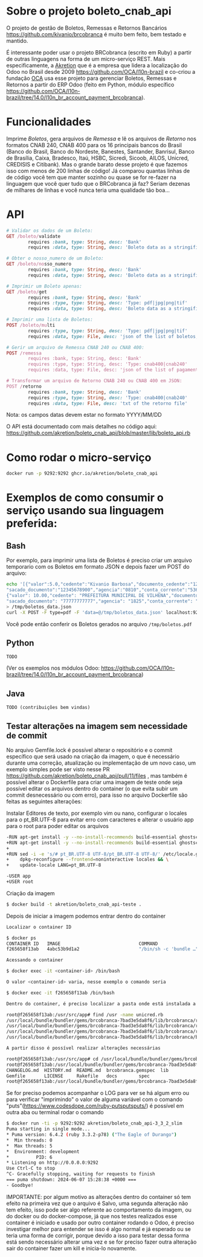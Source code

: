 # Sobre o projeto boleto_cnab_api


O projeto de gestão de Boletos, Remessas e Retornos Bancários https://github.com/kivanio/brcobranca é muito bem feito, bem testado e mantido.

É interessante poder usar o projeto BRCobranca (escrito em Ruby) a partir de outras linguagens na forma de um micro-serviço REST.
Mais especificamente, a [Akretion](http://www.akretion.com) que é a empresa que lidera a localização do Odoo no Brasil desde 2009 https://github.com/OCA/l10n-brazil e co-criou a fundação [OCA](https://odoo-community.org/) usa esse projeto para gerenciar Boletos, Remessas e Retornos a partir do ERP Odoo (feito em Python, módulo específico https://github.com/OCA/l10n-brazil/tree/14.0/l10n_br_account_payment_brcobranca).

# Funcionalidades

Imprime *Boletos*, gera arquivos de *Remessa* e lê os arquivos de *Retorno* nos formatos CNAB 240, CNAB 400 para os 16 principais bancos do Brasil (Banco do Brasil, Banco do Nordeste, Banestes, Santander, Banrisul, Banco de Brasília, Caixa, Bradesco, Itaú, HSBC, Sicredi, Sicoob, AILOS, Unicred, CREDISIS e Citibank). Mas o grande barato desse projeto é que fazemos isso com menos de 200 linhas de código! Já comparou quantas linhas de de código você tem que manter sozinho ou quase se for re-fazer na linguagem que você quer tudo que o BRCobranca já faz? Seriam dezenas de milhares de linhas e você nunca teria uma qualidade tão boa...

# API

```ruby
# Validar os dados de um Boleto:
GET /boleto/validate
        requires :bank, type: String, desc: 'Bank'
        requires :data, type: String, desc: 'Boleto data as a stringified json'

# Obter o nosso_numero de um Boleto:
GET /boleto/nosso_numero
        requires :bank, type: String, desc: 'Bank'
        requires :data, type: String, desc: 'Boleto data as a stringified json'

# Imprimir um Boleto apenas:
GET /boleto/get
        requires :bank, type: String, desc: 'Bank'
        requires :type, type: String, desc: 'Type: pdf|jpg|png|tif'
        requires :data, type: String, desc: 'Boleto data as a stringified json'

# Imprimir uma lista de Boletos:
POST /boleto/multi
        requires :type, type: String, desc: 'Type: pdf|jpg|png|tif'
        requires :data, type: File, desc: 'json of the list of boletos, including the "bank" key'

# Gerir um arquivo de Remessa CNAB 240 ou CNAB 400:
POST /remessa
        requires :bank, type: String, desc: 'Bank'
        requires :type, type: String, desc: 'Type: cnab400|cnab240'
        requires :data, type: File, desc: 'json of the list of pagamentos'

# Transformar um arquivo de Retorno CNAB 240 ou CNAB 400 em JSON:
POST /retorno
        requires :bank, type: String, desc: 'Bank'
        requires :type, type: String, desc: 'Type: cnab400|cnab240'
        requires :data, type: File, desc: 'txt of the retorno file'
```

Nota: os campos datas devem estar no formato YYYY/MM/DD

O API está documentado com mais detalhes no código aqui: https://github.com/akretion/boleto_cnab_api/blob/master/lib/boleto_api.rb

# Como rodar o micro-serviço

```bash
docker run -p 9292:9292 ghcr.io/akretion/boleto_cnab_api
```

# Exemplos de como consumir o serviço usando sua linguagem preferida:

## Bash

Por exemplo, para imprimir uma lista de Boletos é preciso criar um arquivo temporario com os Boletos em formato JSON e depois fazer um POST do arquivo:
```bash
echo '[{"valor":5.0,"cedente":"Kivanio Barbosa","documento_cedente":"12345678912","sacado":"Claudio Pozzebom",
"sacado_documento":"12345678900","agencia":"0810","conta_corrente":"53678","convenio":12387,"nosso_numero":"12345678","bank":"itau"},
{"valor": 10.00,"cedente": "PREFEITURA MUNICIPAL DE VILHENA","documento_cedente": "04092706000181","sacado": "João Paulo Barbosa",
"sacado_documento": "77777777777","agencia": "1825","conta_corrente": "0000528","convenio": "245274","nosso_numero": "000000000000001","bank":"caixa"}]'\
> /tmp/boletos_data.json
curl -X POST -F type=pdf -F 'data=@/tmp/boletos_data.json' localhost:9292/api/boleto/multi > /tmp/boletos.pdf
```
Você pode então conferir os Boletos gerados no arquivo ```/tmp/boletos.pdf```

## Python

```
TODO
```
(Ver os exemplos nos módulos Odoo: https://github.com/OCA/l10n-brazil/tree/14.0/l10n_br_account_payment_brcobranca)

## Java

```
TODO (contribuições bem vindas)
```

## Testar alterações na imagem sem necessidade de commit

No arquivo Gemfile.lock é possível alterar o repositório e o commit específico que será usado na criação da imagem, o que é necessário durante uma correção, atualização ou implementação de um novo caso, um exemplo simples pode ser visto nesse PR https://github.com/akretion/boleto_cnab_api/pull/11/files , mas também é possível alterar o Dockerfile para criar uma imagem de teste onde seja possível editar os arquivos dentro do container (o que evita subir um commit desnecessário ou com erro), para isso no arquivo Dockerfile são feitas as seguintes alterações:

Instalar Editores de texto, por exemplo vim ou nano, configurar o locales para o pt_BR.UTF-8 para evitar erro com caracteres e alterar o usuário app para o root para poder editar os arquivos
```bash
-RUN apt-get install -y --no-install-recommends build-essential ghostscript git ruby-dev bundler
+RUN apt-get install -y --no-install-recommends build-essential ghostscript git ruby-dev bundler vim locales nano
+
+RUN sed -i -e 's/# pt_BR.UTF-8 UTF-8/pt_BR.UTF-8 UTF-8/' /etc/locale.gen && \
+    dpkg-reconfigure --frontend=noninteractive locales && \
+    update-locale LANG=pt_BR.UTF-8

-USER app
+USER root

```

Criação da imagem
```bash
$ docker build -t akretion/boleto_cnab_api-teste .
```

Depois de iniciar a imagem podemos entrar dentro do container
```bash
Localizar o container ID

$ docker ps
CONTAINER ID   IMAGE                             COMMAND                  CREATED             STATUS             PORTS                                                 NAMES
f265658f13ab   4abc53b9d1a2                      "/bin/sh -c 'bundle …"   About an hour ago   Up About an hour   9292/tcp

Acessando o container

$ docker exec -it <container-id> /bin/bash

O valor <container-id> varia, nesse exemplo o comando seria

$ docker exec -it f265658f13ab /bin/bash

Dentro do container, é preciso localizar a pasta onde está instalada a biblioteca, no exemplo é usado o comando find

root@f265658f13ab:/usr/src/app# find /usr -name unicred.rb
/usr/local/bundle/bundler/gems/brcobranca-7bad3e5da8f6/lib/brcobranca/retorno/cnab400/unicred.rb
/usr/local/bundle/bundler/gems/brcobranca-7bad3e5da8f6/lib/brcobranca/remessa/cnab240/unicred.rb
/usr/local/bundle/bundler/gems/brcobranca-7bad3e5da8f6/lib/brcobranca/remessa/cnab400/unicred.rb
/usr/local/bundle/bundler/gems/brcobranca-7bad3e5da8f6/lib/brcobranca/boleto/unicred.rb

A partir disso é possível realizar alterações necessárias

root@f265658f13ab:/usr/src/app# cd /usr/local/bundle/bundler/gems/brcobranca-7bad3e5da8f6/
root@f265658f13ab:/usr/local/bundle/bundler/gems/brcobranca-7bad3e5da8f6# ls
CHANGELOG.md  HISTORY.md  README.md  brcobranca.gemspec  lib
Gemfile       LICENSE	  Rakefile   docs		 spec
root@f265658f13ab:/usr/local/bundle/bundler/gems/brcobranca-7bad3e5da8f6# vim lib/brcobranca/boleto/unicred.rb

```

Se for preciso podemos acompanhar o LOG para ver se há algum erro ou para verificar "imprimindo" o valor de alguma variável com o comando "puts"(https://www.codesdope.com/ruby-putsputsputs/) é possível em outra aba ou terminal rodar o comando
```bash
$ docker run -ti -p 9292:9292 akretion/boleto_cnab_api-3_3_2_slim
Puma starting in single mode...
* Puma version: 6.4.2 (ruby 3.3.2-p78) ("The Eagle of Durango")
*  Min threads: 0
*  Max threads: 5
*  Environment: development
*          PID: 6
* Listening on http://0.0.0.0:9292
Use Ctrl-C to stop
^C- Gracefully stopping, waiting for requests to finish
=== puma shutdown: 2024-06-07 15:28:38 +0000 ===
- Goodbye!
```

IMPORTANTE: por algum motivo as alterações dentro do container só tem efeito na primeira vez que o arquivo é Salvo, uma segunda alteração não tem efeito, isso pode ser algo referente ao comportamento da imagem, ou do docker ou do docker-compose, já que nos testes realizados esse container é iniciado e usado por outro container rodando o Odoo, é preciso investigar melhor para entender se isso é algo normal e já esperado ou se teria uma forma de corrigir, porque devido a isso para testar dessa forma está sendo necessário alterar uma vez e se for preciso fazer outra alteração sair do container fazer um kill e inicia-lo novamente.

